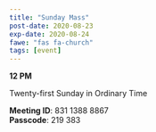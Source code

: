 ```yaml
---
title: "Sunday Mass"
post-date: 2020-08-23
exp-date: 2020-08-24
fawe: "fas fa-church"
tags: [event]
---
```

**12 PM**

Twenty-first Sunday in Ordinary Time

<p class="text-danger"><b>Meeting ID</b>: 831 1388 8867
<br>
<b>Passcode</b>: 219 383
</p>